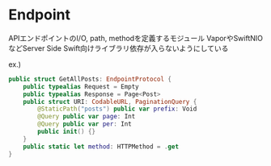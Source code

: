 # Endpoint

APIエンドポイントのI/O, path, methodを定義するモジュール
VaporやSwiftNIOなどServer Side Swift向けライブラリ依存が入らないようにしている


ex.)

```swift
public struct GetAllPosts: EndpointProtocol {
    public typealias Request = Empty
    public typealias Response = Page<Post>
    public struct URI: CodableURL, PaginationQuery {
        @StaticPath("posts") public var prefix: Void
        @Query public var page: Int
        @Query public var per: Int
        public init() {}
    }
    public static let method: HTTPMethod = .get
}
```